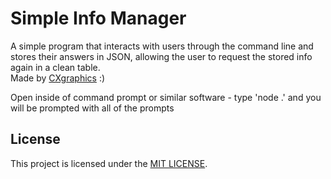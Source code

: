 # Simple Info Manager

A simple program that interacts with users through the command line and stores their answers in JSON, allowing the user to request the stored info again in a clean table.  
Made by [CXgraphics](https://github.com/cxgraphics1) :)

Open inside of command prompt or similar software - type 'node .' and you will be prompted with all of the prompts

## License
This project is licensed under the [MIT LICENSE](https://github.com/CXgraphics1/SImple-Info-Manager/blob/main/LICENSE).
